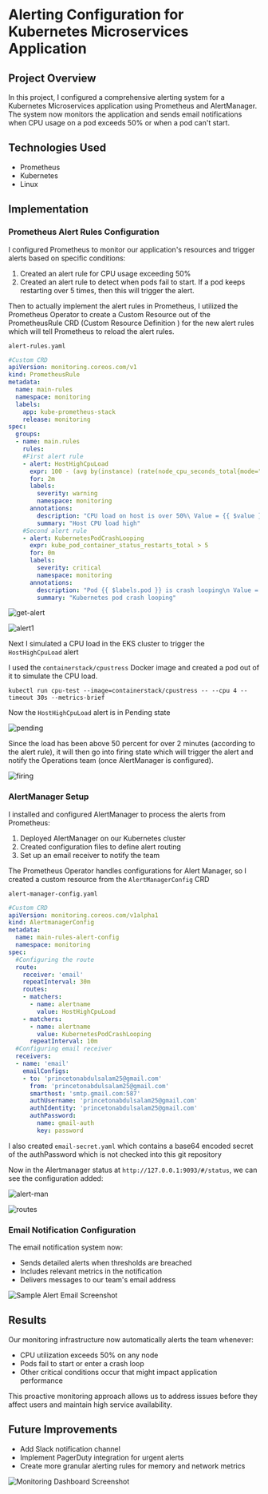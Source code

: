 # Alerting Configuration for Kubernetes Microservices Application

## Project Overview
In this project, I configured a comprehensive alerting system for a Kubernetes Microservices application using Prometheus and AlertManager. The system now monitors the application and sends email notifications when CPU usage on a pod exceeds 50% or when a pod can't start.

## Technologies Used
- Prometheus
- Kubernetes
- Linux

## Implementation

### Prometheus Alert Rules Configuration
I configured Prometheus to monitor our application's resources and trigger alerts based on specific conditions:

1. Created an alert rule for CPU usage exceeding 50%
2. Created an alert rule to detect when pods fail to start. If a pod keeps restarting over 5 times, then this will trigger the alert.

Then to actually implement the alert rules in Prometheus, I utilized the Prometheus Operator to create a Custom Resource out of the PrometheusRule CRD (Custom Resource Definition ) for the new alert rules which will tell Prometheus to reload the alert rules.

`alert-rules.yaml`
```yaml
#Custom CRD
apiVersion: monitoring.coreos.com/v1
kind: PrometheusRule
metadata:
  name: main-rules
  namespace: monitoring
  labels:
    app: kube-prometheus-stack
    release: monitoring
spec:
  groups:
  - name: main.rules
    rules:
    #First alert rule
    - alert: HostHighCpuLoad
      expr: 100 - (avg by(instance) (rate(node_cpu_seconds_total{mode="idle"}[2m])) * 100) > 50
      for: 2m
      labels:
        severity: warning
        namespace: monitoring
      annotations:
        description: "CPU load on host is over 50%\ Value = {{ $value }}\n Instance = {{ $labels.instance }}\n"
        summary: "Host CPU load high"
    #Second alert rule
    - alert: KubernetesPodCrashLooping
      expr: kube_pod_container_status_restarts_total > 5
      for: 0m
      labels:
        severity: critical
        namespace: monitoring
      annotations:
        description: "Pod {{ $labels.pod }} is crash looping\n Value = {{ $value }}"
        summary: "Kubernetes pod crash looping"
```

![get-alert](https://github.com/Princeton45/config-alerting-prometheus/blob/main/images/get-alert.png)

![alert1](https://github.com/Princeton45/config-alerting-prometheus/blob/main/images/alert1.png)

Next I simulated a CPU load in the EKS cluster to trigger the `HostHighCpuLoad` alert

I used the `containerstack/cpustress` Docker image and created a pod out of it to simulate the CPU load.

`kubectl run cpu-test --image=containerstack/cpustress -- --cpu 4 --timeout 30s --metrics-brief`

Now the `HostHighCpuLoad` alert is in Pending state

![pending](https://github.com/Princeton45/config-alerting-prometheus/blob/main/images/pending.png)

Since the load has been above 50 percent for over 2 minutes (according to the alert rule), it will then go into firing state which will trigger the alert and notify the Operations team (once AlertManager is configured).

![firing](https://github.com/Princeton45/config-alerting-prometheus/blob/main/images/firing.png)


### AlertManager Setup
I installed and configured AlertManager to process the alerts from Prometheus:

1. Deployed AlertManager on our Kubernetes cluster
2. Created configuration files to define alert routing
3. Set up an email receiver to notify the team

The Prometheus Operator handles configurations for Alert Manager, so I created a custom resource from the `AlertManagerConfig` CRD

`alert-manager-config.yaml`
```yaml
#Custom CRD
apiVersion: monitoring.coreos.com/v1alpha1
kind: AlertmanagerConfig
metadata:
  name: main-rules-alert-config
  namespace: monitoring
spec:
  #Configuring the route
  route:
    receiver: 'email'
    repeatInterval: 30m
    routes:
    - matchers:
      - name: alertname
        value: HostHighCpuLoad
    - matchers:
      - name: alertname
        value: KubernetesPodCrashLooping
      repeatInterval: 10m
  #Configuring email receiver
  receivers:
  - name: 'email'
    emailConfigs:
    - to: 'princetonabdulsalam25@gmail.com'
      from: 'princetonabdulsalam25@gmail.com'
      smarthost: 'smtp.gmail.com:587'
      authUsername: 'princetonabdulsalam25@gmail.com'
      authIdentity: 'princetonabdulsalam25@gmail.com'
      authPassword: 
        name: gmail-auth
        key: password
```

I also created `email-secret.yaml` which contains a base64 encoded secret of the authPassword which is not checked into this git repository

Now in the Alertmanager status at `http://127.0.0.1:9093/#/status`, we can see the configuration added:

![alert-man](https://github.com/Princeton45/config-alerting-prometheus/blob/main/images/alert-man.png)

![routes](https://github.com/Princeton45/config-alerting-prometheus/blob/main/images/routes.png)


### Email Notification Configuration
The email notification system now:
- Sends detailed alerts when thresholds are breached
- Includes relevant metrics in the notification
- Delivers messages to our team's email address

![Sample Alert Email Screenshot](suggested-image-alert-email.png)

## Results
Our monitoring infrastructure now automatically alerts the team whenever:
- CPU utilization exceeds 50% on any node
- Pods fail to start or enter a crash loop
- Other critical conditions occur that might impact application performance

This proactive monitoring approach allows us to address issues before they affect users and maintain high service availability.

## Future Improvements
- Add Slack notification channel
- Implement PagerDuty integration for urgent alerts
- Create more granular alerting rules for memory and network metrics

![Monitoring Dashboard Screenshot](suggested-image-dashboard.png)